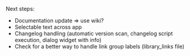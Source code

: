 Next steps:

- Documentation update => use wiki?
- Selectable text across app
- Changelog handling (automatic version scan, changelog script execution, dialog widget with info)
- Check for a better way to handle link group labels (library_links file)
